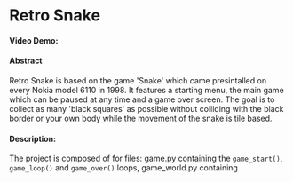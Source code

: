 # Retro Snake
#### Video Demo:  <URL HERE>
#### Abstract
Retro Snake is based on the game 'Snake' which came presintalled on every Nokia model 6110 in 1998. It features a starting menu, 
the main game which can be paused at any time and a game over screen. The goal is to collect as many 'black squares' as possible without 
colliding with the black border or your own body while the movement of the snake is tile based. 
#### Description:
The project is composed of for files: game.py containing the `game_start()`, `game_loop()` and `game_over()` loops, game_world.py containing 
<!-- 
```
int main(void) 
{
    code goes here;
}
```
THen we talk about shit -->

